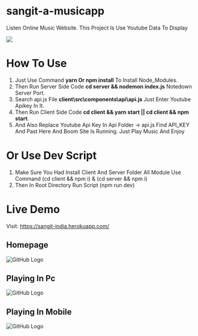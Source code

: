 # sangit-a-musicapp

Listen Online Music Website. This Project Is Use Youtube Data To Display

<a href="https://www.buymeacoffee.com/hareshprajapati"><img src="https://img.buymeacoffee.com/button-api/?text=Buy me a coffee&emoji=&slug=hareshprajapati&button_colour=FFDD00&font_colour=000000&font_family=Cookie&outline_colour=000000&coffee_colour=ffffff"></a>

# How To Use
1) Just Use Command **yarn Or npm install** To Install Node_Modules. 
2) Then Run Server Side Code **cd server && nodemon index.js** Notedown Server Port.
3) Search api.js File **client\src\components\api\api.js** Just Enter Youtube Apikey In It.
4) Then Run Client Side Code **cd client && yarn start || cd client && npm start**.
5) And Also Replace Youtube Api Key In Api Folder -> api.js Find API_KEY And Past Here And Boom Site Is Running. Just Play Music And Enjoy

# Or Use Dev Script
1) Make Sure You Had Install Client And Server Folder All Module Use Command (cd client && npm i) & (cd server && npm i)
2) Then In Root Directory Run Script (npm run dev)

# Live Demo
Visit: https://sangit-india.herokuapp.com/

## Homepage
![GitHub Logo](/homepage.jpg)

## Playing In Pc
![GitHub Logo](/pc-sangit.png)

## Playing In Mobile
![GitHub Logo](/mobile-sangit.png)
